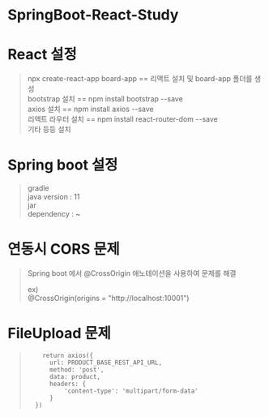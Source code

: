 # SpringBoot-React-Study

# React 설정
> npx create-react-app board-app == 리액트 설치 및 board-app 폴더를 생성 <br>
> bootstrap 설치 == npm install bootstrap --save <br>
> axios 설치 == npm install axios --save <br>
> 리액트 라우터 설치 == npm install react-router-dom --save <br>
> 기타 등등 설치

# Spring boot 설정
> gradle <br>
> java version : 11 <br>
> jar <br>
> dependency : ~


# 연동시 CORS 문제 
> Spring boot 에서 @CrossOrigin 애노테이션을 사용하여 문제를 해결  <br>
> 
> ex) <br>
>         @CrossOrigin(origins = "http://localhost:10001")

# FileUpload 문제
>         return axios({
>           url: PRODUCT_BASE_REST_API_URL,
>           method: 'post',
>           data: product,
>           headers: {
>               'content-type': 'multipart/form-data'
>           }
>       })
